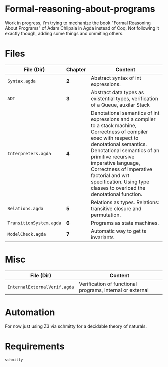 # Formal-reasoning-about-programs

Work in progress, i'm trying to mechanize the book "Formal Reasoning About Programs" of Adam Chlipala in Agda instead of Coq. Not following it exactly though, adding some things and ommiting others.  

# Files 
| **File (Dir)**          | **Chapter** | **Content**                                                                                                                                                                                                                                                                                                                                          |
| ----------------------- | ----------- | ---------------------------------------------------------------------------------------------------------------------------------------------------------------------------------------------------------------------------------------------------------------------------------------------------------------------------------------------------- |
| `Syntax.agda`           | **2**       | Abstract syntax of int expressions.                                                                                                                                                                                                                                                                                                                  |
| `ADT`                   | **3**       | Abstract data types as existential types, verification of a Queue, auxilar Stack                                                                                                                                                                                                                                                                     |
| `Interpreters.agda`     | **4**       | Denotational semantics of int expressions and a compiler to a stack machine,     Correctness of compiler exec with respect to denotational semantics.   Denotational semantics of an primitive recursive imperative language,   Correctness of imperative factorial and wrt specification. Using type classes to overload the denotational function. |
| `Relations.agda`        | **5**       | Relations as types. Relations: transitive closure and permutation.                                                                                                                                                                                                                                                                                   |
| `TransitionSystem.agda` | **6**       | Programs as state machines.                                                                                                                                                                                                                                                                                                                          |
| `ModelCheck.agda`       | **7**       | Automatic way to get ts invariants                                                                                                                                                                                                                                                                                                                   |

# Misc
| **File (Dir)**               | **Content**                                               |
| ---------------------------- | --------------------------------------------------------- |
| `InternalExternalVerif.agda` | Verification of functional programs, internal or external |



# Automation
For now just using Z3 via schmitty for a decidable theory of naturals. 

# Requirements
`schmitty`
